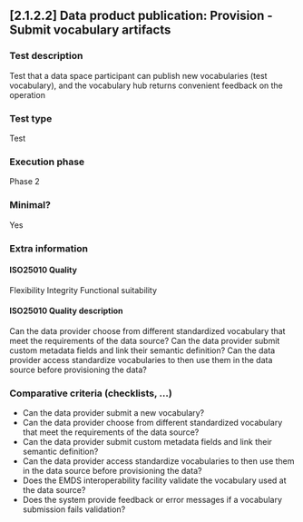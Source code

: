 
## [2.1.2.2] Data product publication: Provision - Submit vocabulary artifacts
 
### Test description
Test that a data space participant can publish new vocabularies (test vocabulary), and the vocabulary hub returns convenient feedback on the operation
 
### Test type
Test
 
### Execution phase
Phase 2
 
### Minimal?
Yes
 
### Extra information
#### ISO25010 Quality

Flexibility
Integrity
Functional suitability

#### ISO25010 Quality description

Can the data provider choose from different standardized vocabulary that meet the requirements of the data source?
Can the data provider submit custom metadata fields and link their semantic definition?
Can the data provider access standardize vocabularies to then use them in the data source before provisioning the data?

### Comparative criteria (checklists, ...)

- Can the data provider submit a new vocabulary?
- Can the data provider choose from different standardized vocabulary that meet the requirements of the data source?
- Can the data provider submit custom metadata fields and link their semantic definition?
- Can the data provider access standardize vocabularies to then use them in the data source before provisioning the data?
- Does the EMDS interoperability facility validate the vocabulary used at the data source?
- Does the system provide feedback or error messages if a vocabulary submission fails validation?